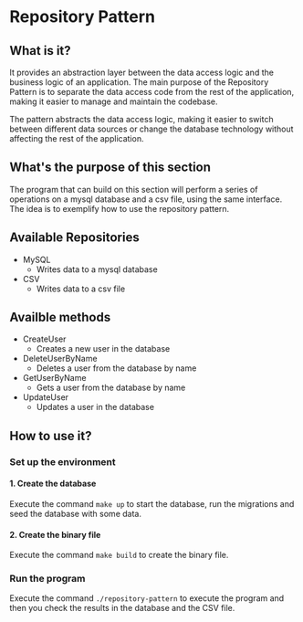# Repository Pattern
## What is it?
It provides an abstraction layer between the data access 
logic and the business logic of an application. The main 
purpose of the Repository Pattern is to separate the data 
access code from the rest of the application, making it 
easier to manage and maintain the codebase.

The pattern abstracts the data access logic, making it easier 
to switch between different data sources or change the database 
technology without affecting the rest of the application.

## What's the purpose of this section
The program that can build on this section will perform a series of operations
on a mysql database and a csv file, using the same interface. The idea is to
exemplify how to use the repository pattern.

## Available Repositories
- MySQL
  - Writes data to a mysql database
- CSV
  - Writes data to a csv file

## Availble methods
- CreateUser
  - Creates a new user in the database
- DeleteUserByName
  - Deletes a user from the database by name
- GetUserByName
    - Gets a user from the database by name
- UpdateUser
    - Updates a user in the database

## How to use it?

### Set up the environment

#### 1. Create the database
Execute the command `make up` to start the database, run the migrations and
seed the database with some data.

#### 2. Create the binary file
Execute the command `make build` to create the binary file.

### Run the program
Execute the command `./repository-pattern` to execute the program and then you
check the results in the database and the CSV file.
